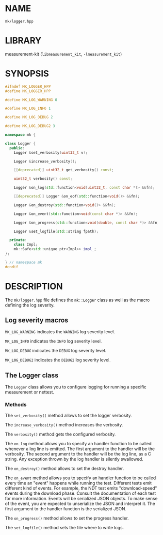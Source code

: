 # NAME

`mk/logger.hpp`

# LIBRARY

measurement-kit (`libmeasurement_kit`, `-lmeasurement_kit`)

# SYNOPSIS

```C++
#ifndef MK_LOGGER_HPP
#define MK_LOGGER_HPP

#define MK_LOG_WARNING 0

#define MK_LOG_INFO 1

#define MK_LOG_DEBUG 2

#define MK_LOG_DEBUG2 3

namespace mk {

class Logger {
  public:
    Logger &set_verbosity(uint32_t v);

    Logger &increase_verbosity();

    [[deprecated]] uint32_t get_verbosity() const;

    uint32_t verbosity() const;

    Logger &on_log(std::function<void(uint32_t, const char *)> &&fn);

    [[deprecated]] Logger &on_eof(std::function<void()> &&fn);

    Logger &on_destroy(std::function<void()> &&fn);

    Logger &on_event(std::function<void(const char *)> &&fn);

    Logger &on_progress(std::function<void(double, const char *)> &&fn);

    Logger &set_logfile(std::string fpath);

  private:
    class Impl;
    mk::Safe<std::unique_ptr<Impl>> impl_;
};

} // namespace mk
#endif
```

# DESCRIPTION

The `mk/logger.hpp` file defines the `mk::Logger` class as well as the macro defining the log severity.

## Log severity macros

`MK_LOG_WARNING` indicates the `WARNING` log severity level.

`MK_LOG_INFO` indicates the `INFO` log severity level.

`MK_LOG_DEBUG` indicates the `DEBUG` log severity level.

`MK_LOG_DEBUG2` indicates the `DEBUG2` log severity level.

## The Logger class 

The `Logger` class allows you to configure logging for running a specific measurement or nettest. 

### Methods

The `set_verbosity()` method allows to set the logger verbosity.

The `increase_verbosity()` method increases the verbosity.

The `verbosity()` method gets the configured verbosity.

The `on_log` method allows you to specify an handler function to be called whenever a log line is emitted. The first argument to the handler will be the verbosity. The second argument to the handler will be the log line, as a C string.  Any exception thrown by the log handler is silently swallowed.

The `on_destroy()` method allows to set the destroy handler.

The `on_event` method allows you to specify an handler function to be called every time an "event" happens while running the test.  Different tests emit different kind of events. For example, the NDT test emits "download-speed" events during the download phase. Consult the documentation of each test for more information. Events will be serialized JSON objects. To make sense of the event, you are expected to unserialize the JSON and interpret it. The first argument to the handler function is the serialized JSON.

The `on_progress()` method allows to set the progress handler.

The `set_logfile()` method sets the file where to write logs.

